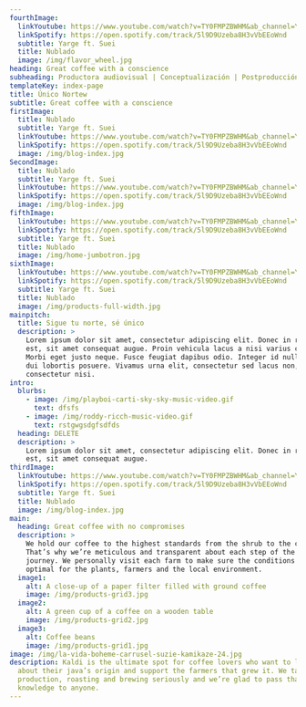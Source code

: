 ```yaml
---
fourthImage:
  linkYoutube: https://www.youtube.com/watch?v=TY0FMPZBWHM&ab_channel=Yarge
  linkSpotify: https://open.spotify.com/track/5l9D9Uzeba8H3vVbEEoWnd
  subtitle: Yarge ft. Suei
  title: Nublado
  image: /img/flavor_wheel.jpg
heading: Great coffee with a conscience
subheading: Productora audiovisual | Conceptualización | Postproducción
templateKey: index-page
title: Único Nortew
subtitle: Great coffee with a conscience
firstImage:
  title: Nublado
  subtitle: Yarge ft. Suei
  linkYoutube: https://www.youtube.com/watch?v=TY0FMPZBWHM&ab_channel=Yarge
  linkSpotify: https://open.spotify.com/track/5l9D9Uzeba8H3vVbEEoWnd
  image: /img/blog-index.jpg
SecondImage:
  title: Nublado
  subtitle: Yarge ft. Suei
  linkYoutube: https://www.youtube.com/watch?v=TY0FMPZBWHM&ab_channel=Yarge
  linkSpotify: https://open.spotify.com/track/5l9D9Uzeba8H3vVbEEoWnd
  image: /img/blog-index.jpg
fifthImage:
  linkYoutube: https://www.youtube.com/watch?v=TY0FMPZBWHM&ab_channel=Yarge
  linkSpotify: https://open.spotify.com/track/5l9D9Uzeba8H3vVbEEoWnd
  subtitle: Yarge ft. Suei
  title: Nublado
  image: /img/home-jumbotron.jpg
sixthImage:
  linkYoutube: https://www.youtube.com/watch?v=TY0FMPZBWHM&ab_channel=Yarge
  linkSpotify: https://open.spotify.com/track/5l9D9Uzeba8H3vVbEEoWnd
  subtitle: Yarge ft. Suei
  title: Nublado
  image: /img/products-full-width.jpg
mainpitch:
  title: Sigue tu norte, sé único
  description: >
    Lorem ipsum dolor sit amet, consectetur adipiscing elit. Donec in rhoncus
    est, sit amet consequat augue. Proin vehicula lacus a nisi varius commodo.
    Morbi eget justo neque. Fusce feugiat dapibus odio. Integer id nulla quis
    dui lobortis posuere. Vivamus urna elit, consectetur sed lacus non, dictum
    consectetur nisi.
intro:
  blurbs:
    - image: /img/playboi-carti-sky-sky-music-video.gif
      text: dfsfs
    - image: /img/roddy-ricch-music-video.gif
      text: rstgwgsdgfsdfds
  heading: DELETE
  description: >
    Lorem ipsum dolor sit amet, consectetur adipiscing elit. Donec in rhoncus
    est, sit amet consequat augue. 
thirdImage:
  linkYoutube: https://www.youtube.com/watch?v=TY0FMPZBWHM&ab_channel=Yarge
  linkSpotify: https://open.spotify.com/track/5l9D9Uzeba8H3vVbEEoWnd
  subtitle: Yarge ft. Suei
  title: Nublado
  image: /img/blog-index.jpg
main:
  heading: Great coffee with no compromises
  description: >
    We hold our coffee to the highest standards from the shrub to the cup.
    That’s why we’re meticulous and transparent about each step of the coffee’s
    journey. We personally visit each farm to make sure the conditions are
    optimal for the plants, farmers and the local environment.
  image1:
    alt: A close-up of a paper filter filled with ground coffee
    image: /img/products-grid3.jpg
  image2:
    alt: A green cup of a coffee on a wooden table
    image: /img/products-grid2.jpg
  image3:
    alt: Coffee beans
    image: /img/products-grid1.jpg
image: /img/la-vida-boheme-carrusel-suzie-kamikaze-24.jpg
description: Kaldi is the ultimate spot for coffee lovers who want to learn
  about their java’s origin and support the farmers that grew it. We take coffee
  production, roasting and brewing seriously and we’re glad to pass that
  knowledge to anyone.
---
```

